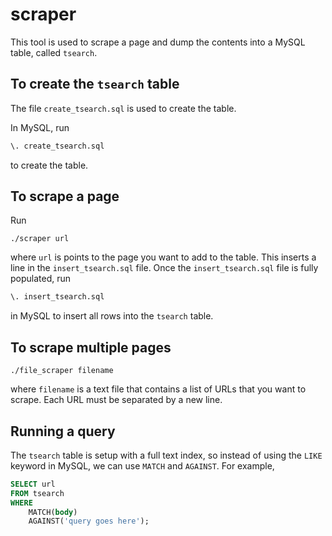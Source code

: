 # scraper

This tool is used to scrape a page and dump the contents into a MySQL table, called `tsearch`.

## To create the `tsearch` table

The file `create_tsearch.sql` is used to create the table.

In MySQL, run

```sql
\. create_tsearch.sql
```

to create the table.

## To scrape a page

Run

```
./scraper url
```

where `url` is points to the page you want to add to the table.
This inserts a line in the `insert_tsearch.sql` file. 
Once the `insert_tsearch.sql` file is fully populated, run

```sql
\. insert_tsearch.sql
```

in MySQL to insert all rows into the `tsearch` table.

## To scrape multiple pages

```
./file_scraper filename
```

where `filename` is a text file that contains a list of URLs that you want to scrape. Each URL must be separated by a new line.

## Running a query

The `tsearch` table is setup with a full text index, so instead of using the `LIKE` keyword in MySQL, we can use `MATCH` and `AGAINST`.
For example,

```sql
SELECT url
FROM tsearch
WHERE
    MATCH(body)
    AGAINST('query goes here');
```

